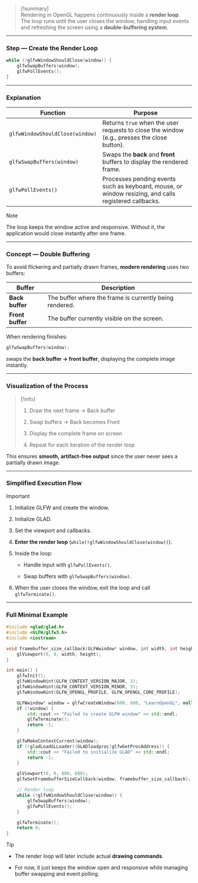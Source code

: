 > [!summary]  
> Rendering in OpenGL happens continuously inside a **render loop**.  
> The loop runs until the user closes the window, handling input events and refreshing the screen using a **double-buffering system**.

---

### Step — Create the Render Loop

```cpp
while (!glfwWindowShouldClose(window)) {
    glfwSwapBuffers(window);
    glfwPollEvents();
}
```

---

### Explanation

|Function|Purpose|
|---|---|
|`glfwWindowShouldClose(window)`|Returns `true` when the user requests to close the window (e.g., presses the close button).|
|`glfwSwapBuffers(window)`|Swaps the **back** and **front** buffers to display the rendered frame.|
|`glfwPollEvents()`|Processes pending events such as keyboard, mouse, or window resizing, and calls registered callbacks.|

> [!note]  
> The loop keeps the window active and responsive. Without it, the application would close instantly after one frame.

---

### Concept — Double Buffering

To avoid flickering and partially drawn frames, **modern rendering** uses two buffers:

|Buffer|Description|
|---|---|
|**Back buffer**|The buffer where the frame is currently being rendered.|
|**Front buffer**|The buffer currently visible on the screen.|

When rendering finishes:

```cpp
glfwSwapBuffers(window);
```

swaps the **back buffer → front buffer**, displaying the complete image instantly.

---

### Visualization of the Process

> [!info]
> 
> 1. Draw the next frame → Back buffer
>     
> 2. Swap buffers → Back becomes Front
>     
> 3. Display the complete frame on screen
>     
> 4. Repeat for each iteration of the render loop
>     

This ensures **smooth, artifact-free output** since the user never sees a partially drawn image.

---

### Simplified Execution Flow

> [!important]
> 
> 1. Initialize GLFW and create the window.
>     
> 2. Initialize GLAD.
>     
> 3. Set the viewport and callbacks.
>     
> 4. **Enter the render loop** (`while(!glfwWindowShouldClose(window))`).
>     
> 5. Inside the loop:
>     
>     - Handle input with `glfwPollEvents()`.
>         
>     - Swap buffers with `glfwSwapBuffers(window)`.
>         
> 6. When the user closes the window, exit the loop and call `glfwTerminate()`.
>     

---

### Full Minimal Example

```cpp
#include <glad/glad.h>
#include <GLFW/glfw3.h>
#include <iostream>

void framebuffer_size_callback(GLFWwindow* window, int width, int height) {
    glViewport(0, 0, width, height);
}

int main() {
    glfwInit();
    glfwWindowHint(GLFW_CONTEXT_VERSION_MAJOR, 3);
    glfwWindowHint(GLFW_CONTEXT_VERSION_MINOR, 3);
    glfwWindowHint(GLFW_OPENGL_PROFILE, GLFW_OPENGL_CORE_PROFILE);

    GLFWwindow* window = glfwCreateWindow(800, 600, "LearnOpenGL", nullptr, nullptr);
    if (!window) {
        std::cout << "Failed to create GLFW window" << std::endl;
        glfwTerminate();
        return -1;
    }

    glfwMakeContextCurrent(window);
    if (!gladLoadGLLoader((GLADloadproc)glfwGetProcAddress)) {
        std::cout << "Failed to initialize GLAD" << std::endl;
        return -1;
    }

    glViewport(0, 0, 800, 600);
    glfwSetFramebufferSizeCallback(window, framebuffer_size_callback);

    // Render loop
    while (!glfwWindowShouldClose(window)) {
        glfwSwapBuffers(window);
        glfwPollEvents();
    }

    glfwTerminate();
    return 0;
}
```

> [!tip]
> 
> - The render loop will later include actual **drawing commands**.
>     
> - For now, it just keeps the window open and responsive while managing buffer swapping and event polling.

